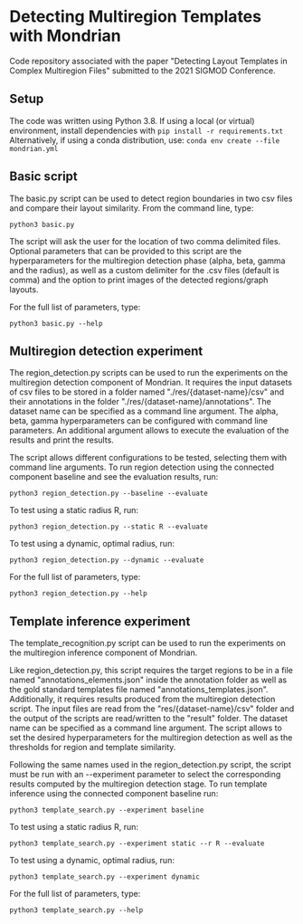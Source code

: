 # Detecting Multiregion Templates with Mondrian
Code repository associated with the paper "Detecting Layout Templates in Complex Multiregion Files" submitted to the 2021 SIGMOD Conference.

## Setup

The code was written using Python 3.8.
If using a local (or virtual) environment, install dependencies with
`pip install -r requirements.txt`
Alternatively, if using a conda distribution, use:
`conda env create --file mondrian.yml`

## Basic script
The basic.py script can be used to detect region boundaries in two csv files and compare their layout similarity.
From the command line, type:

`python3 basic.py`

The script will ask the user for the location of two comma delimited files.
Optional parameters that can be provided to this script are the hyperparameters for the multiregion detection phase (alpha, beta, gamma and the radius), as well as a custom delimiter for the .csv files (default is comma) and the option to print images of the detected regions/graph layouts.

For the full list of parameters, type:

`python3 basic.py --help`

## Multiregion detection experiment

The region_detection.py scripts can be used to run the experiments on the multiregion detection component of Mondrian.
It requires the input datasets of csv files to be stored in a folder named "./res/{dataset-name}/csv" and their annotations in the folder "./res/{dataset-name}/annotations".
The dataset name can be specified as a command line argument.
The alpha, beta, gamma hyperparameters can be configured with command line parameters.
An additional argument allows to execute the evaluation of the results and print the results.

The script allows different configurations to be tested, selecting them with command line arguments.
To run region detection using the connected component baseline and see the evaluation results, run:

`python3 region_detection.py --baseline --evaluate`

To test using a static radius R, run:

`python3 region_detection.py --static R --evaluate`

To test using a dynamic, optimal radius, run:

`python3 region_detection.py --dynamic --evaluate`

For the full list of parameters, type:

`python3 region_detection.py --help`

## Template inference experiment
The template_recognition.py script can be used to run the experiments on the multiregion inference component of Mondrian.

Like region_detection.py, this script requires the target regions to be in a file named "annotations_elements.json" inside the annotation folder as well as the gold standard templates file named "annotations_templates.json".
Additionally, it requires results produced from the multiregion detection script.
The input files are read from the "res/{dataset-name}/csv" folder and the output of the scripts are read/written to the "result" folder.
The dataset name can be specified as a command line argument.
The script allows to set the desired hyperparameters for the multiregion detection as well as the thresholds for region and template similarity.

Following the same names used in the region_detection.py script, the script must be run with an --experiment parameter to select the corresponding results computed by the multiregion detection stage.
To run template inference using the connected component baseline run:

`python3 template_search.py --experiment baseline`

To test using a static radius R, run:

`python3 template_search.py --experiment static --r R --evaluate`

To test using a dynamic, optimal radius, run:

`python3 template_search.py --experiment dynamic`

For the full list of parameters, type:

`python3 template_search.py --help`


